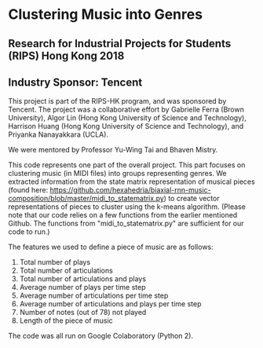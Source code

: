 # Clustering Music into Genres
## Research for Industrial Projects for Students (RIPS) Hong Kong 2018
## Industry Sponsor: Tencent

This project is part of the RIPS-HK program, and was sponsored by Tencent. The project was a collaborative effort by Gabrielle Ferra (Brown University), Algor Lin (Hong Kong University of Science and Technology), Harrison Huang (Hong Kong University of Science and Technology), and Priyanka Nanayakkara (UCLA).

We were mentored by Professor Yu-Wing Tai and Bhaven Mistry.

This code represents one part of the overall project. This part focuses on clustering music (in MIDI files) into groups representing genres. We extracted information from the state matrix representation of musical pieces (found here: https://github.com/hexahedria/biaxial-rnn-music-composition/blob/master/midi_to_statematrix.py) to create vector representations of pieces to cluster using the k-means algorithm. (Please note that our code relies on a few functions from the earlier mentioned Github. The functions from "midi_to_statematrix.py" are sufficient for our code to run.)

The features we used to define a piece of music are as follows:

1. Total number of plays
2. Total number of articulations
3. Total number of articulations and plays
4. Average number of plays per time step
5. Average number of articulations per time step
6. Average number of articulations and plays per time step
7. Number of notes (out of 78) not played
8. Length of the piece of music

The code was all run on Google Colaboratory (Python 2).
